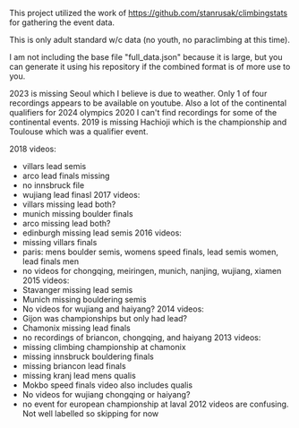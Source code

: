 This project utilized the work of https://github.com/stanrusak/climbingstats for gathering the event data.

This is only adult standard w/c data (no youth, no paraclimbing at this time).

I am not including the base file "full_data.json" because it is large, but you can generate it using his repository if the combined format is of more use to you.

2023 is missing Seoul which I believe is due to weather. Only 1 of four recordings appears to be available on youtube. Also a lot of the continental qualifiers for 2024 olympics
2020 I can't find recordings for some of the continental events.
2019 is missing Hachioji which is the championship and Toulouse which was a qualifier event.

2018 videos:
- villars lead semis
- arco lead finals missing
- no innsbruck file
- wujiang lead finasl
2017 videos:
- villars missing lead both?
- munich missing boulder finals
- arco missing lead both?
- edinburgh missing lead semis
2016 videos:
- missing villars finals
- paris: mens boulder semis, womens speed finals, lead semis women, lead finals men
- no videos for chongqing, meiringen, munich, nanjing, wujiang, xiamen
2015 videos:
- Stavanger missing lead semis
- Munich missing bouldering semis
- No videos for wujiang and haiyang?
2014 videos:
- Gijon was championships but only had lead?
- Chamonix missing lead finals
- no recordings of briancon, chongqing, and haiyang
2013 videos:
- missing climbing championship at chamonix
- missing innsbruck bouldering finals
- missing briancon lead finals
- missing kranj lead mens qualis
- Mokbo speed finals video also includes qualis
- No videos for wujiang chongqing or haiyang?
- no event for european championship at laval
2012 videos are confusing. Not well labelled so skipping for now